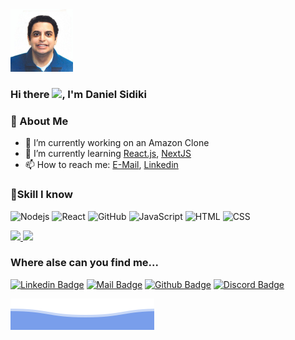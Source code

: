 <img height="100em" borderRadius="50%" src="./HKfErTRt_400x400.jpg"/>

### Hi there <img height="25em" src="https://user-images.githubusercontent.com/1303154/88677602-1635ba80-d120-11ea-84d8-d263ba5fc3c0.gif"/>, I'm Daniel Sidiki


### 🚀 About Me

- 🔭 I’m currently working on an Amazon Clone
- 🌱 I’m currently learning [React.js](https://reactjs.org/), [NextJS](https://nextjs.org/)
- 📫 How to reach me: [E-Mail](mailto:dansidiki@live.com), [Linkedin](https://www.linkedin.com/in/daniel-sidiki-22a326220/)


### 🤹Skill I know

![Nodejs](https://img.shields.io/badge/-Nodejs-black?style=flat-square&logo=Node.js)
![React](https://img.shields.io/badge/-React.JS-black?style=flat-square&logo=react)
![GitHub](https://img.shields.io/badge/-GitHub-black?style=flat-square&logo=Github)
![JavaScript](https://img.shields.io/badge/-JavaScript-black?style=flat-square&logo=javascript)
![HTML](https://img.shields.io/badge/-HTML-black?style=flat-square&logo=html)
![CSS](https://img.shields.io/badge/-CSS-black?style=flat-square&logo=CSS)

<a href="https://github.com/Bhavik-k">
  <img height="150em" src="https://github-readme-stats.vercel.app/api?username=asiangolfer87&show_icons=true&theme=tokyonight&count_private=true" />
  <img height="150em" src="https://github-readme-stats-eight-theta.vercel.app/api/top-langs/?username=asiangolfer87&layout=compact&langs_count=8&theme=tokyonight&hide=html,css" />
</a>

### Where alse can you find me...

[![Linkedin Badge](https://img.shields.io/badge/-LINKEDIN-blue?style=flat-square&logo=Linkedin&logoColor=white&link=https://www.linkedin.com/in/karthiknedunchezhiyan/)](https://www.linkedin.com/in/daniel-sidiki-22a326220/)
[![Mail Badge](https://img.shields.io/badge/-GMAIL-D14836?style=flat-square&logo=Gmail&logoColor=white)](mailto:dansidiki@live.com)
[![Github Badge](https://img.shields.io/badge/-GITHUB-black?style=flat-square&logo=Github&logoColor=white)](https://github.com/asiangolfer87)
[![Discord Badge](https://img.shields.io/badge/-DISCORD-7289da?style=flat-square&logo=discord&logoColor=white)](https://discord.com/users/asiangolfer_87#7610)


![Wave](https://raw.githubusercontent.com/KarthikNedunchezhiyan/KarthikNedunchezhiyan/main/wave.svg)
